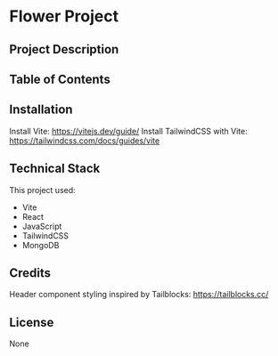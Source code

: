 # Flower Project

## Project Description

## Table of Contents

## Installation

Install Vite: https://vitejs.dev/guide/
Install TailwindCSS with Vite: https://tailwindcss.com/docs/guides/vite

## Technical Stack

This project used:

- Vite
- React
- JavaScript
- TailwindCSS
- MongoDB

## Credits

Header component styling inspired by Tailblocks: https://tailblocks.cc/

## License

None
